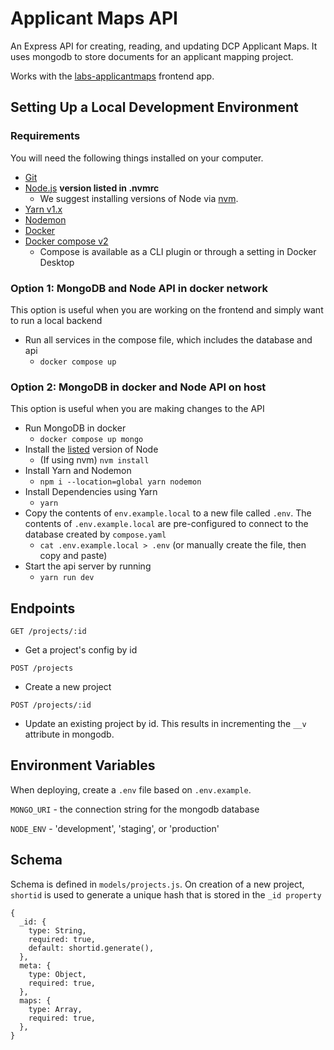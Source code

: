 # Applicant Maps API

An Express API for creating, reading, and updating DCP Applicant Maps. It uses mongodb to store documents for an applicant mapping project.

Works with the [labs-applicantmaps](https://github.com/nycplanning/labs-applicantmaps) frontend app.

## Setting Up a Local Development Environment

### Requirements

You will need the following things installed on your computer.

- [Git](https://git-scm.com/)
- [Node.js](https://nodejs.org/) **version listed in .nvmrc**
  - We suggest installing versions of Node via [nvm](https://github.com/nvm-sh/nvm).
- [Yarn v1.x](https://classic.yarnpkg.com/lang/en/)
- [Nodemon](https://nodemon.io/)
- [Docker](https://www.docker.com/get-started/)
- [Docker compose v2](https://docs.docker.com/compose/compose-file/)
  - Compose is available as a CLI plugin or through a setting in Docker Desktop

### Option 1: MongoDB and Node API in docker network
This option is useful when you are working on the frontend and simply want to run a local backend

* Run all services in the compose file, which includes the database and api
  - `docker compose up` 

### Option 2: MongoDB in docker and Node API on host
This option is useful when you are making changes to the API

* Run MongoDB in docker
  - `docker compose up mongo`
* Install the [listed](.nvmrc) version of Node
  - (If using nvm) `nvm install`
* Install Yarn and Nodemon
  - `npm i --location=global yarn nodemon`
* Install Dependencies using Yarn
  - `yarn`
* Copy the contents of `env.example.local` to a new file called `.env`. The contents of `.env.example.local` are pre-configured to connect to the database created by `compose.yaml`
  - `cat .env.example.local > .env` (or manually create the file, then copy and paste)
* Start the api server by running
  - `yarn run dev`

## Endpoints

`GET /projects/:id`
- Get a project's config by id

`POST /projects`
- Create a new project

`POST /projects/:id`
- Update an existing project by id.  This results in incrementing the `__v` attribute in mongodb.

## Environment Variables
When deploying, create a `.env` file based on `.env.example`.

`MONGO_URI` - the connection string for the mongodb database

`NODE_ENV` - 'development', 'staging', or 'production'

## Schema

Schema is defined in `models/projects.js`.  On creation of a new project, `shortid` is used to generate a unique hash that is stored in the `_id property`

```
{
  _id: {
    type: String,
    required: true,
    default: shortid.generate(),
  },
  meta: {
    type: Object,
    required: true,
  },
  maps: {
    type: Array,
    required: true,
  },
}
```
